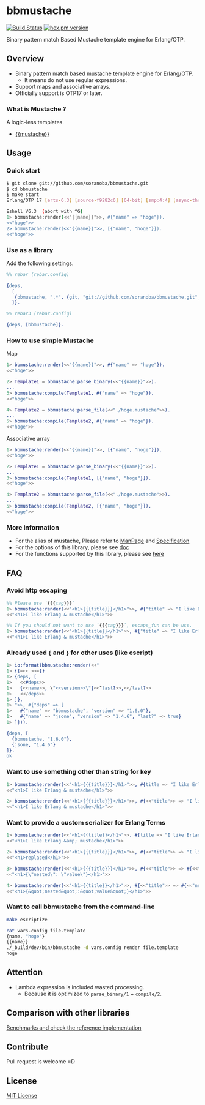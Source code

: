 bbmustache
===========
[![Build Status](https://travis-ci.org/soranoba/bbmustache.svg?branch=master)](https://travis-ci.org/soranoba/bbmustache)
[![hex.pm version](https://img.shields.io/hexpm/v/bbmustache.svg)](https://hex.pm/packages/bbmustache)

Binary pattern match Based Mustache template engine for Erlang/OTP.

## Overview
- Binary pattern match based mustache template engine for Erlang/OTP.
  - It means do not use regular expressions.
- Support maps and associative arrays.
- Officially support is OTP17 or later.

### What is Mustache ?
A logic-less templates.
- [{{mustache}}](http://mustache.github.io/)

## Usage
### Quick start

```bash
$ git clone git://github.com/soranoba/bbmustache.git
$ cd bbmustache
$ make start
Erlang/OTP 17 [erts-6.3] [source-f9282c6] [64-bit] [smp:4:4] [async-threads:10] [hipe] [kernel-poll:true]

Eshell V6.3  (abort with ^G)
1> bbmustache:render(<<"{{name}}">>, #{"name" => "hoge"}).
<<"hoge">>
2> bbmustache:render(<<"{{name}}">>, [{"name", "hoge"}]).
<<"hoge">>
```

### Use as a library
Add the following settings.

```erlang
%% rebar (rebar.config)

{deps,
  [
   {bbmustache, ".*", {git, "git://github.com/soranoba/bbmustache.git", {branch, "master"}}}
  ]}.

%% rebar3 (rebar.config)

{deps, [bbmustache]}.
```

### How to use simple Mustache

Map
```erlang
1> bbmustache:render(<<"{{name}}">>, #{"name" => "hoge"}).
<<"hoge">>

2> Template1 = bbmustache:parse_binary(<<"{{name}}">>).
...
3> bbmustache:compile(Template1, #{"name" => "hoge"}).
<<"hoge">>

4> Template2 = bbmustache:parse_file(<<"./hoge.mustache">>).
...
5> bbmustache:compile(Template2, #{"name" => "hoge"}).
<<"hoge">>
```

Associative array
```erlang
1> bbmustache:render(<<"{{name}}">>, [{"name", "hoge"}]).
<<"hoge">>

2> Template1 = bbmustache:parse_binary(<<"{{name}}">>).
...
3> bbmustache:compile(Template1, [{"name", "hoge"}]).
<<"hoge">>

4> Template2 = bbmustache:parse_file(<<"./hoge.mustache">>).
...
5> bbmustache:compile(Template2, [{"name", "hoge"}]).
<<"hoge">>
```

### More information
- For the alias of mustache, Please refer to [ManPage](http://mustache.github.io/mustache.5.html) and [Specification](https://github.com/mustache/spec)
- For the options of this library, please see [doc](doc)
- For the functions supported by this library, please see [here](benchmarks/README.md)

## FAQ

### Avoid http escaping

```erlang
%% Please use `{{{tag}}}`
1> bbmustache:render(<<"<h1>{{{title}}}</h1>">>, #{"title" => "I like Erlang & mustache"}).
<<"<h1>I like Erlang & mustache</h1>">>

%% If you should not want to use `{{{tag}}}`, escape_fun can be use.
1> bbmustache:render(<<"<h1>{{title}}</h1>">>, #{"title" => "I like Erlang & mustache"}, [{escape_fun, fun(X) -> X end}]).
<<"<h1>I like Erlang & mustache</h1>">>
```

### Already used `{` and `}` for other uses (like escript)

```erlang
1> io:format(bbmustache:render(<<"
1> {{=<< >>=}}
1> {deps, [
1>   <<#deps>>
1>   {<<name>>, \"<<version>>\"}<<^last?>>,<</last?>>
1>   <</deps>>
1> ]}.
1> ">>, #{"deps" => [
1>   #{"name" => "bbmustache", "version" => "1.6.0"},
1>   #{"name" => "jsone", "version" => "1.4.6", "last?" => true}
1> ]})).

{deps, [
  {bbmustache, "1.6.0"},
  {jsone, "1.4.6"}
]}.
ok
```

### Want to use something other than string for key

```erlang
1> bbmustache:render(<<"<h1>{{{title}}}</h1>">>, #{title => "I like Erlang & mustache"}, [{key_type, atom}]).
<<"<h1>I like Erlang & mustache</h1>">>

2> bbmustache:render(<<"<h1>{{{title}}}</h1>">>, #{<<"title">> => "I like Erlang & mustache"}, [{key_type, binary}]).
<<"<h1>I like Erlang & mustache</h1>">>
```

### Want to provide a custom serializer for Erlang Terms

```erlang
1> bbmustache:render(<<"<h1>{{title}}</h1>">>, #{title => "I like Erlang & mustache"}, [{key_type, atom}, {value_serializer, fun(X) -> X end}]).
<<"<h1>I like Erlang &amp; mustache</h1>">>

2> bbmustache:render(<<"<h1>{{{title}}}</h1>">>, #{<<"title">> => "I like Erlang & mustache"}, [{key_type, binary}, {value_serializer, fun(X) -> <<"replaced">> end}]).
<<"<h1>replaced</h1>">>

3> bbmustache:render(<<"<h1>{{{title}}}</h1>">>, #{<<"title">> => #{<<"nested">> => <<"value">>}}, [{key_type, binary}, {value_serializer, fun(X) -> jsone:encode(X) end}]).
<<"<h1>{\"nested\": \"value\"}</h1>">>

4> bbmustache:render(<<"<h1>{{title}}</h1>">>, #{<<"title">> => #{<<"nested">> => <<"value">>}}, [{key_type, binary}, {value_serializer, fun(X) -> jsone:encode(X) end}]).
<<"<h1>{&quot;nested&quot;:&quot;value&quot;}</h1>">>
```


### Want to call bbmustache from the command-line
```bash
make escriptize

cat vars.config file.template
{name, "hoge"}
{{name}}
./_build/dev/bin/bbmustache -d vars.config render file.template
hoge
```

## Attention
- Lambda expression is included wasted processing.
  - Because it is optimized to `parse_binary/1` + `compile/2`.

## Comparison with other libraries
[Benchmarks and check the reference implementation](benchmarks/README.md)

## Contribute
Pull request is welcome =D

## License
[MIT License](LICENSE)
